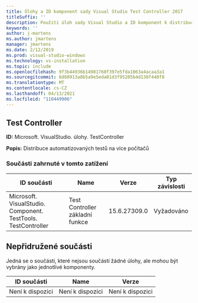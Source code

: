 ```yaml
---
title: Úlohy a ID komponent sady Visual Studio Test Controller 2017
titleSuffix: ''
description: Použití úloh sady Visual Studio a ID komponent k distribuci automatizovaných testů na více počítačů
keywords: ''
author: j-martens
ms.author: jmartens
manager: jmartens
ms.date: 2/12/2019
ms.prod: visual-studio-windows
ms.technology: vs-installation
ms.topic: include
ms.openlocfilehash: 9f3b44936b14981760f397e5fda1063a4acaa3a1
ms.sourcegitcommit: 6d88913a8b5a9e5eda01d3f95205b4d138f440f8
ms.translationtype: MT
ms.contentlocale: cs-CZ
ms.lasthandoff: 04/13/2021
ms.locfileid: "110449906"
---
```

## <a name="test-controller"></a>Test Controller

**ID:** Microsoft. VisualStudio. úlohy. TestController

**Popis:** Distribuce automatizovaných testů na více počítačů

### <a name="components-included-by-this-workload"></a>Součásti zahrnuté v tomto zatížení

ID součásti | Name | Verze | Typ závislosti
--- | --- | --- | ---
Microsoft. VisualStudio. Component. TestTools. TestController | Test Controller základní funkce | 15.6.27309.0 | Vyžadováno

## <a name="unaffiliated-components"></a>Nepřidružené součásti

Jedná se o součásti, které nejsou součástí žádné úlohy, ale mohou být vybrány jako jednotlivé komponenty.

ID součásti | Name | Verze
--- | --- | ---
Není k dispozici | Není k dispozici | Není k dispozici
